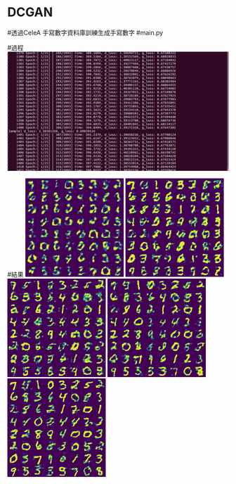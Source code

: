 # DCGAN
#透過CeleA 手寫數字資料庫訓練生成手寫數字
#main.py

#過程
![image](https://github.com/ParkerTingLei/DCGAN/blob/master/%E9%81%8E%E7%A8%8B.png)

#結果
![image](https://github.com/ParkerTingLei/DCGAN/blob/master/train_00000200.png)
![image](https://github.com/ParkerTingLei/DCGAN/blob/master/train_00000400.png)
![image](https://github.com/ParkerTingLei/DCGAN/blob/master/train_00000600.png)
![image](https://github.com/ParkerTingLei/DCGAN/blob/master/train_00000800.png)
![image](https://github.com/ParkerTingLei/DCGAN/blob/master/train_00001400.png)


